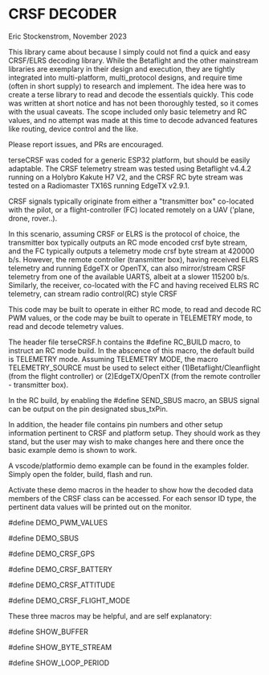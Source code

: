 # CRSF DECODER

Eric Stockenstrom, November 2023

This library came about because I simply could not find a quick and easy CRSF/ELRS decoding library. While the Betaflight and the other mainstream libraries are exemplary in their design and execution, they are tightly integrated into multi-platform, multi_protocol designs, and require time (often in short supply) to research and implement. The idea here was to create a terse library to read and decode the essentials quickly. This code was written at short notice and has not been thoroughly tested, so it comes with the usual caveats. The scope included only basic telemetry and RC values, and no attempt was made at this time to decode advanced features like routing, device control and the like. 

Please report issues, and PRs are encouraged.

terseCRSF was coded for a generic ESP32 platform, but should be easily adaptable. The CRSF telemetry stream was tested using Betaflight v4.4.2 running on a Holybro Kakute H7 V2, and the CRSF RC byte stream was tested on a Radiomaster TX16S running EdgeTX v2.9.1.

CRSF signals typically originate from either a "transmitter box" co-located with the pilot, or a flight-controller (FC) located remotely on a UAV ('plane, drone, rover..). 

In this scenario, assuming CRSF or ELRS is the protocol of choice, the transmitter box typically outputs an RC mode encoded crsf byte stream, and the FC typically outputs a telemetry mode crsf byte stream at 420000 b/s. However, the remote controller (transmitter box), having received ELRS telemetry and running EdgeTX or OpenTX, can also mirror/stream CRSF telemetry from one of the available UARTS, albeit at a slower 115200 b/s. Similarly, the receiver, co-located with the FC and having received ELRS RC telemetry, can stream radio control(RC) style CRSF

This code may be built to operate in either RC mode, to read and decode RC PWM values, or the code may be built to operate in TELEMETRY mode, to read and decode telemetry values.

The header file terseCRSF.h contains the #define RC_BUILD macro, to instruct an RC mode build. In the abscence of this macro, the default build is TELEMETRY mode.
Assuming TELEMETRY MODE, the macro TELEMETRY_SOURCE must be used to select either (1)Betaflight/Cleanflight (from the flight controller) or (2)EdgeTX/OpenTX (from the remote controller - transmitter box).

In the RC build, by enabling the #define SEND_SBUS macro, an SBUS signal can be output on the pin designated sbus_txPin.

In addition, the header file contains pin numbers and other setup information pertinent to CRSF and platform setup. They should work as they stand, but the user may wish to make changes here and there once the basic example demo is shown to work.

A vscode/platformio demo example can be found in the examples folder. Simply open the folder, build, flash and run.

Activate these demo macros in the header to show how the decoded data members of the CRSF class can be accessed. For each sensor ID type, the pertinent data values will be printed out on the monitor.

#define DEMO_PWM_VALUES

#define DEMO_SBUS

#define DEMO_CRSF_GPS

#define DEMO_CRSF_BATTERY

#define DEMO_CRSF_ATTITUDE

#define DEMO_CRSF_FLIGHT_MODE


These three macros may be helpful, and are self explanatory:

#define SHOW_BUFFER

#define SHOW_BYTE_STREAM

#define SHOW_LOOP_PERIOD
